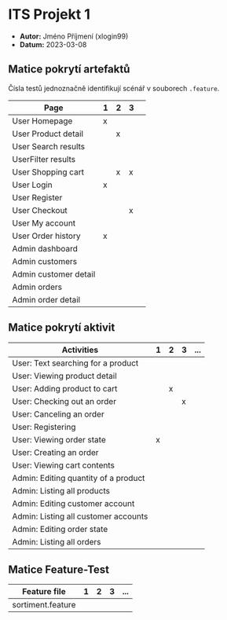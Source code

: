 # ITS Projekt 1

- **Autor:** Jméno Příjmení (xlogin99)
- **Datum:** 2023-03-08

## Matice pokrytí artefaktů

Čísla testů jednoznačně identifikují scénář v souborech `.feature`.

| Page      | 1 | 2 | 3 |  |
|-----------|---|---|---|-----|
| User Homepage | x |   |   |     |
| User Product detail |   | x |   |     |
| User Search results |   |   |   |     |
| UserFilter results |   |   |   |     |
| User Shopping cart |   | x | x |     |
| User Login | x |   |   |     |
| User Register |   |   |   |     |
| User Checkout |   |   | x |     |
| User My account |   |   |   |     |
| User Order history | x |   |   |     |
| Admin dashboard |   |   |   |     |
| Admin customers |   |   |   |     |
| Admin customer detail |   |   |   |     |
| Admin orders |   |   |   |     |
| Admin order detail |   |   |   |     |


## Matice pokrytí aktivit

| Activities | 1 | 2 | 3 | ... |
|----------|---|---|---|-----|
| User: Text searching for a product    |    |    |  | |
| User: Viewing product detail          |    |    |  | |
| User: Adding product to cart          |    | x | |  |
| User: Checking out an order           |    |   | x |  |
| User: Canceling an order              |    |    |  |  |
| User: Registering                     |    |    |  |  |
| User: Viewing order state             | x |   | |  |
| User: Creating an order               |    |   | |  |
| User: Viewing cart contents           |    |   | |  |
| Admin: Editing quantity of a product  |    |   | |  |
| Admin: Listing all products           |    |   | |  |
| Admin: Editing customer account       |    |   | |  |
| Admin: Listing all customer accounts  |    |   | |  |
| Admin: Editing order state            |    |   | |  |
| Admin: Listing all orders             |    |   | |  |




## Matice Feature-Test

| Feature file | 1 | 2 | 3 | ... |
|----------|---|---|---|-----|
| sortiment.feature |  |  | | |
